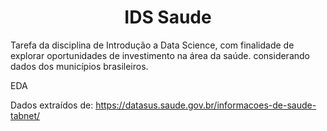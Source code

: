 <h1 align="center"> IDS Saude </h1>

Tarefa da disciplina de Introdução a Data Science, com finalidade de explorar oportunidades de investimento na área da saúde. considerando dados dos municípios brasileiros.

EDA

Dados extraídos de: https://datasus.saude.gov.br/informacoes-de-saude-tabnet/
